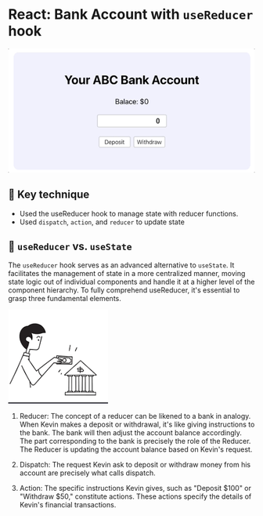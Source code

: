 # React: Bank Account with `useReducer` hook

<img alt='screen capture' src="/assets/abcBank.gif"></div>

## 🎯 Key technique

- Used the useReducer hook to manage state with reducer functions.
- Used `dispatch`, `action`, and `reducer` to update state

## 🔆 `useReducer` vs. `useState`

The `useReducer` hook serves as an advanced alternative to `useState`. It facilitates the management of state in a more centralized manner, moving state logic out of individual components and handle it at a higher level of the component hierarchy. To fully comprehend useReducer, it's essential to grasp three fundamental elements.

<img alt='screen capture' src="/assets/bank.png"></div>

1. Reducer: The concept of a reducer can be likened to a bank in analogy. When Kevin makes a deposit or withdrawal, it's like giving instructions to the bank. The bank will then adjust the account balance accordingly. The part corresponding to the bank is precisely the role of the Reducer. The Reducer is updating the account balance based on Kevin's request.

2. Dispatch: The request Kevin ask to deposit or withdraw money from his account are precisely what calls dispatch.

3. Action: The specific instructions Kevin gives, such as "Deposit $100" or "Withdraw $50," constitute actions. These actions specify the details of Kevin's financial transactions.
